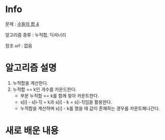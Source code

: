 # Info

문제 : [수들의 합 4](https://www.acmicpc.net/problem/2015)

알고리즘 종류 : 누적합, 딕셔너리

참조 url : 없음

# 알고리즘 설명

1. 누적합을 계산한다.
2. 누적합 == k인 개수를 카운드한다.
   - 부분 누적합 == k를 함께 찾아 카운트한다.
   - s[i] - s[i-1] = k과 s[i] - k = s[i-1]임을 활용한다.
   - 누적합을 계산하며 s[i] - k를 했을 때 값이 존재하는 경우를 카운트해나간다.

# 새로 배운 내용
